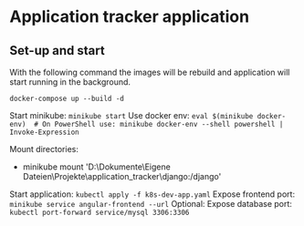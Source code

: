 # Application tracker application

## Set-up and start
With the following command the images will be rebuild and application will start running in the background.

``docker-compose up --build -d``

Start minikube: ``minikube start``
Use docker env: ``eval $(minikube docker-env)  # On PowerShell use: minikube docker-env --shell powershell | Invoke-Expression``

Mount directories:
- minikube mount 'D:\Dokumente\Eigene Dateien\Projekte\application_tracker\django:/django'

Start application: ``kubectl apply -f k8s-dev-app.yaml``
Expose frontend port: ``minikube service angular-frontend --url``
Optional: Expose database port: ``kubectl port-forward service/mysql 3306:3306 ``

